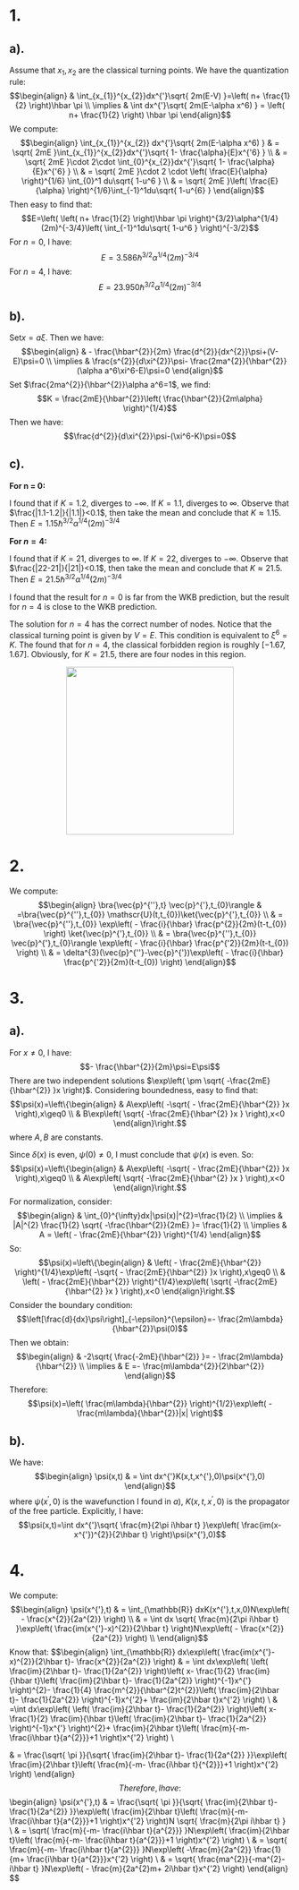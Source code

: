 # 1.
## a).
Assume that $x_{1},x_{2}$ are the classical turning points. We have the quantization rule:
$$\begin{align}
 & \int_{x_{1}}^{x_{2}}dx^{'}\sqrt{ 2m(E-V) }=\left( n+ \frac{1}{2} \right)\hbar \pi \\
\implies  & \int dx^{'}\sqrt{ 2m(E-\alpha x^6) } = \left(  n+ \frac{1}{2} \right) \hbar \pi
\end{align}$$
We compute:
$$\begin{align}
  \int_{x_{1}}^{x_{2}} dx^{'}\sqrt{ 2m(E-\alpha x^6) } & = \sqrt{ 2mE }\int_{x_{1}}^{x_{2}}dx^{'}\sqrt{ 1- \frac{\alpha}{E}x^{'6} } \\
 & = \sqrt{ 2mE }\cdot 2\cdot \int_{0}^{x_{2}}dx^{'}\sqrt{ 1- \frac{\alpha}{E}x^{'6} } \\
 & = \sqrt{ 2mE }\cdot 2 \cdot \left(  \frac{E}{\alpha} \right)^{1/6} \int_{0}^1 du\sqrt{ 1-u^6 }  \\
 & = \sqrt{ 2mE }\left(  \frac{E}{\alpha} \right)^{1/6}\int_{-1}^1du\sqrt{ 1-u^{6} }
\end{align}$$
Then easy to find that:
$$E=\left( \left( n+ \frac{1}{2} \right)\hbar \pi \right)^{3/2}\alpha^{1/4}(2m)^{-3/4}\left( \int_{-1}^1du\sqrt{ 1-u^6 } \right)^{-3/2}$$
For $n=0$, I have:
$$E = 3.586 \hbar^{3/2}\alpha^{1/4}(2m)^{-3/4}$$
For $n=4$, I have:
$$E = 23.950 \hbar^{3/2}\alpha^{1/4}(2m)^{-3/4}$$
## b).
Set$x=a\xi$. Then we have:
$$\begin{align}
 & - \frac{\hbar^{2}}{2m} \frac{d^{2}}{dx^{2}}\psi+(V-E)\psi=0 \\
\implies & \frac{s^{2}}{d\xi^{2}}\psi- \frac{2ma^{2}}{\hbar^{2}}(\alpha a^6\xi^6-E)\psi=0
\end{align}$$
Set $\frac{2ma^{2}}{\hbar^{2}}\alpha a^6=1$, we find:
$$K = \frac{2mE}{\hbar^{2}}\left(  \frac{\hbar^{2}}{2m\alpha} \right)^{1/4}$$
Then we have:
$$\frac{d^{2}}{d\xi^{2}}\psi-(\xi^6-K)\psi=0$$
## c).
**For n = 0:**

I found that if $K = 1.2$, diverges to $-\infty$. If $K = 1.1$, diverges to $\infty$. Observe that $\frac{|1.1-1.2|}{|1.1|}<0.1$, then take the mean and conclude that $K \approx 1.15$.  Then $E = 1.15\hbar^{3/2}\alpha^{1/4}(2m)^{-3/4}$

**For $n = 4$:**

I found that if $K = 21$, diverges to $\infty$. If $K = 22$, diverges to $-\infty$. Observe that $\frac{|22-21|}{|21|}<0.1$, then take the mean and conclude that $K \approx 21.5$.  Then $E = 21.5\hbar^{3/2}\alpha^{1/4}(2m)^{-3/4}$

I found that the result for $n=0$ is far from the WKB prediction, but the result for $n=4$ is close to the WKB prediction. 

The solution for $n=4$ has the correct number of nodes. Notice that the classical turning point is given by $V=E$. This condition is equivalent to $\xi^6=K$. The found that for $n=4$, the classical forbidden region is roughly $[-1.67,1.67]$. Obviously, for $K=21.5$, there are four nodes in this region.
<div style="text-align:center">
<img src="Pasted image 20251101214703.png" width="300">
</div>

# 2.
We compute:
$$\begin{align}
\bra{\vec{p}^{''},t} \vec{p}^{'},t_{0}\rangle & =\bra{\vec{p}^{''},t_{0}} \mathscr{U}(t,t_{0})\ket{\vec{p}^{'},t_{0}}  \\
 & = \bra{\vec{p}^{''},t_{0}} \exp\left( - \frac{i}{\hbar} \frac{p^{2}}{2m}(t-t_{0}) \right) \ket{\vec{p}^{'},t_{0}}  \\
 & = \bra{\vec{p}^{''},t_{0}} \vec{p}^{'},t_{0}\rangle \exp\left( - \frac{i}{\hbar} \frac{p^{'2}}{2m}(t-t_{0}) \right) \\
 & = \delta^{3}(\vec{p}^{''}-\vec{p}^{'})\exp\left( - \frac{i}{\hbar} \frac{p^{'2}}{2m}(t-t_{0}) \right)
\end{align}$$
# 3.
## a).
For $x\neq 0$, I have:
$$- \frac{\hbar^{2}}{2m}\psi=E\psi$$
There are two independent solutions $\exp\left( \pm \sqrt{ -\frac{2mE}{\hbar^{2}} }x \right)$. Considering boundedness, easy to find that:
$$\psi(x)=\left\{\begin{align}
 & A\exp\left( -\sqrt{ - \frac{2mE}{\hbar^{2}} }x \right),x\geq0 \\
 & B\exp\left( \sqrt{ -\frac{2mE}{\hbar^{2} }x } \right),x<0
\end{align}\right.$$
where $A,B$ are constants.

Since $\delta(x)$ is even, $\psi(0)\neq 0$, I must conclude that $\psi(x)$ is even. So:
$$\psi(x)=\left\{\begin{align}
 & A\exp\left( -\sqrt{ - \frac{2mE}{\hbar^{2}} }x \right),x\geq0 \\
 & A\exp\left( \sqrt{ -\frac{2mE}{\hbar^{2} }x } \right),x<0
\end{align}\right.$$
For normalization, consider:
$$\begin{align}
 & \int_{0}^{\infty}dx|\psi(x)|^{2}=\frac{1}{2} \\
\implies & |A|^{2} \frac{1}{2} \sqrt{ -\frac{\hbar^{2}}{2mE} }= \frac{1}{2} \\
\implies & A = \left(  - \frac{2mE}{\hbar^{2}} \right)^{1/4}
\end{align}$$
So:
$$\psi(x)=\left\{\begin{align}
 & \left( - \frac{2mE}{\hbar^{2}} \right)^{1/4}\exp\left( -\sqrt{ - \frac{2mE}{\hbar^{2}} }x \right),x\geq0 \\
 & \left( - \frac{2mE}{\hbar^{2}} \right)^{1/4}\exp\left( \sqrt{ -\frac{2mE}{\hbar^{2} }x } \right),x<0
\end{align}\right.$$
Consider the boundary condition:
$$\left[\frac{d}{dx}\psi\right]_{-\epsilon}^{\epsilon}=- \frac{2m\lambda}{\hbar^{2}}\psi(0)$$
Then we obtain:
$$\begin{align}
 & -2\sqrt{ \frac{-2mE}{\hbar^{2}} }= - \frac{2m\lambda}{\hbar^{2}} \\
\implies & E =- \frac{m\lambda^{2}}{2\hbar^{2}}
\end{align}$$
Therefore:
$$\psi(x)=\left( \frac{m\lambda}{\hbar^{2}} \right)^{1/2}\exp\left( - \frac{m\lambda}{\hbar^{2}}|x| \right)$$
## b).
We have:
$$\begin{align}
\psi(x,t) & = \int dx^{'}K(x,t,x^{'},0)\psi(x^{'},0)
\end{align}$$
where $\psi(x^{'},0)$ is the wavefunction I found in $a)$, $K(x,t,x^{'},0)$ is the propagator of the free particle. Explicitly, I have:
$$\psi(x,t)=\int dx^{'}\sqrt{ \frac{m}{2\pi i\hbar t} }\exp\left(  \frac{im(x-x^{'})^{2}}{2\hbar t} \right)\psi(x^{'},0)$$
# 4.
We compute:
$$\begin{align}
\psi(x^{'},t) & = \int_{\mathbb{R}} dxK(x^{'},t,x,0)N\exp\left( - \frac{x^{2}}{2a^{2}} \right) \\
 & = \int dx \sqrt{ \frac{m}{2\pi i\hbar t} }\exp\left( \frac{im(x^{'}-x)^{2}}{2\hbar t} \right)N\exp\left( - \frac{x^{2}}{2a^{2}} \right)  \\
\end{align}$$
Know that:
$$\begin{align}
\int_{\mathbb{R}} dx\exp\left( \frac{im(x^{'}-x)^{2}}{2\hbar t}- \frac{x^{2}}{2a^{2}} \right)  & = \int dx\exp\left( \left( \frac{im}{2\hbar t}- \frac{1}{2a^{2}} \right)\left( x- \frac{1}{2} \frac{im}{\hbar t}\left( \frac{im}{2\hbar t}- \frac{1}{2a^{2}} \right)^{-1}x^{'} \right)^{2}- \frac{1}{4} \frac{m^{2}}{\hbar^{2}t^{2}}\left( \frac{im}{2\hbar t}- \frac{1}{2a^{2}} \right)^{-1}x^{'2}+ \frac{im}{2\hbar t}x^{'2} \right) \\
 & =\int dx\exp\left( \left(  \frac{im}{2\hbar t}- \frac{1}{2a^{2}} \right)\left( x- \frac{1}{2} \frac{im}{\hbar t}\left(  \frac{im}{2\hbar t}- \frac{1}{2a^{2}} \right)^{-1}x^{'} \right)^{2}+ \frac{im}{2\hbar t}\left(  \frac{m}{-m- \frac{i\hbar t}{a^{2}}}+1 \right)x^{'2} \right) \\  

 & = \frac{\sqrt{ \pi }}{\sqrt{ \frac{im}{2\hbar t}- \frac{1}{2a^{2}} }}\exp\left( \frac{im}{2\hbar t}\left(  \frac{m}{-m- \frac{i\hbar t}{^{2}}}+1 \right)x^{'2} \right)
\end{align}$$
Therefore, I have:
$$\begin{align}
\psi(x^{'},t) & = \frac{\sqrt{ \pi }}{\sqrt{  \frac{im}{2\hbar t}- \frac{1}{2a^{2}} }}\exp\left(  \frac{im}{2\hbar t}\left(  \frac{m}{-m- \frac{i\hbar t}{a^{2}}}+1 \right)x^{'2} \right)N \sqrt{ \frac{m}{2\pi i\hbar t} } \\
 & = \sqrt{  \frac{m}{-m- \frac{i\hbar t}{a^{2}}} }N\exp\left(  \frac{im}{2\hbar t}\left(  \frac{m}{-m- \frac{i\hbar t}{a^{2}}}+1 \right)x^{'2} \right) \\
 & = \sqrt{ \frac{m}{-m- \frac{i\hbar t}{a^{2}}} }N\exp\left( -\frac{m}{2a^{2}} \frac{1}{m+ \frac{i\hbar t}{a^{2}}}x^{'2} \right) \\
 & = \sqrt{ \frac{ma^{2}}{-ma^{2}-i\hbar t} }N\exp\left( - \frac{m}{2a^{2}m+ 2i\hbar t}x^{'2} \right)
\end{align}
$$

